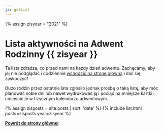 ```yaml
---
js: getList
---
```


{% assign zisyear = "2021" %}

# Lista aktywności na Adwent Rodzinny {{ zisyear }}

Ta lista zdradza, co przed nami na każdy dzień adwentu. Zachęcamy, aby jej nie podglądać i codziennie [wchodzić na stronę główną](/) i dać się zaskoczyć!

Dużo rodzin przez ostatnie lata zgłosiło jednak prośbę o taką listę, aby móc planować sobie dni lub nawet wydrukować ją i pociąć na mniejsze kartki i umieścić je w fizycznym kalendarzu adwentowym.

{% assign zisposts = site.posts | sort: 'date' %}
{% include list.html posts=zisposts year=zisyear %}

**[Powrót do strony głównej](/)**
